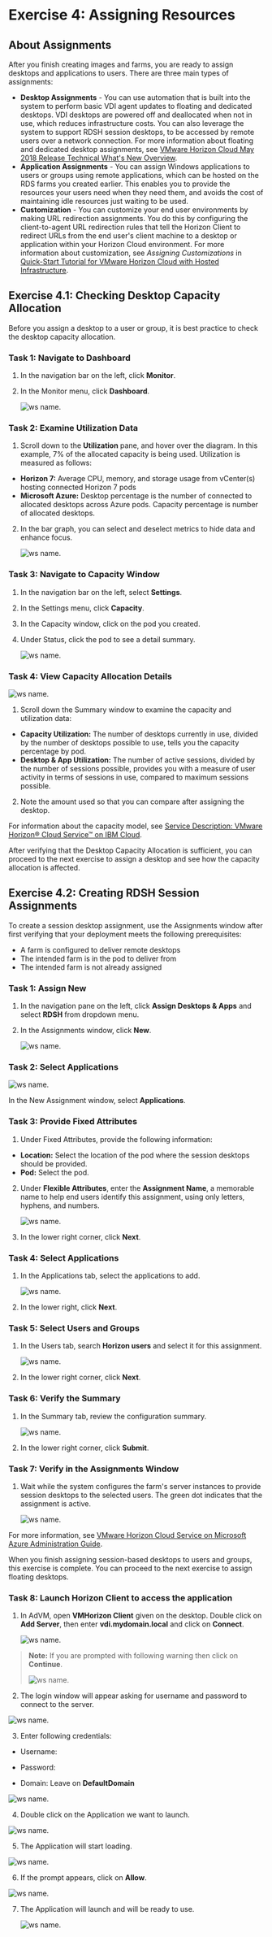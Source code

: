 # **Exercise 4: Assigning Resources**

## About Assignments

After you finish creating images and farms, you are ready to assign desktops and applications to users. There are three main types of assignments:

  - **Desktop Assignments** - You can use automation that is built into the system to perform basic VDI agent updates to floating and dedicated desktops. VDI desktops are powered off and deallocated when not in use, which reduces infrastructure costs. You can also leverage the system to support RDSH session desktops, to be accessed by remote users over a network connection. For more information about floating and dedicated desktop assignments, see [VMware Horizon Cloud May 2018 Release Technical What's New Overview](https://www.youtube.com/watch?t=2m56s&v=mSTBrUFFLDc&feature=youtu.be).
  - **Application Assignments** - You can assign Windows applications to users or groups using remote applications, which can be hosted on the RDS farms you created earlier. This enables you to provide the resources your users need when they need them, and avoids the cost of maintaining idle resources just waiting to be used.
  - **Customization** - You can customize your end user environments by making URL redirection assignments. You do this by configuring the client-to-agent URL redirection rules that tell the Horizon Client to redirect URLs from the end user's client machine to a desktop or application within your Horizon Cloud environment. For more information about customization, see *Assigning Customizations* in [Quick-Start Tutorial for VMware Horizon Cloud with Hosted Infrastructure](https://docs.vmware.com/en/VMware-Horizon-Cloud-Service/index.html).

## **Exercise 4.1: Checking Desktop Capacity Allocation**

Before you assign a desktop to a user or group, it is best practice to check the desktop capacity allocation.

### **Task 1: Navigate to Dashboard**

1. In the navigation bar on the left, click **Monitor**.
2. In the Monitor menu, click **Dashboard**.

   ![ws name.](media/exe1.png)

### **Task 2: Examine Utilization Data**
    
1. Scroll down to the **Utilization** pane, and hover over the diagram. In this example, 7% of the allocated capacity is being used. Utilization is measured as follows:
  - **Horizon 7:** Average CPU, memory, and storage usage from vCenter(s) hosting connected Horizon 7 pods
  - **Microsoft Azure:** Desktop percentage is the number of connected to allocated desktops across Azure pods. Capacity percentage is number of allocated desktops.

2. In the bar graph, you can select and deselect metrics to hide data and enhance focus.

   ![ws name.](media/exe2.png)


### **Task 3: Navigate to Capacity Window**
   
1. In the navigation bar on the left, select **Settings**.
2. In the Settings menu, click **Capacity**.
3. In the Capacity window, click on the pod you created.
4. Under Status, click the pod to see a detail summary.

    ![ws name.](media/vmw12.png)

### **Task 4: View Capacity Allocation Details**

   ![ws name.](media/exeu4.png)
   
1. Scroll down the Summary window to examine the capacity and utilization data:
  - **Capacity Utilization:** The number of desktops currently in use, divided by the number of desktops possible to use, tells you the capacity percentage by pod.
  - **Desktop & App Utilization:** The number of active sessions, divided by the number of sessions possible, provides you with a measure of user activity in terms of sessions in use, compared to maximum sessions possible.

2. Note the amount used so that you can compare after assigning the desktop.

For information about the capacity model, see [Service Description: VMware Horizon® Cloud Service™ on IBM Cloud](https://www.vmware.com/content/dam/digitalmarketing/vmware/en/pdf/support/vmware-horizon-cloud-hosted-service-description.pdf).

After verifying that the Desktop Capacity Allocation is sufficient, you can proceed to the next exercise to assign a desktop and see how the capacity allocation is affected.


## **Exercise 4.2: Creating RDSH Session Assignments**


To create a session desktop assignment, use the Assignments window after first verifying that your deployment meets the following prerequisites:

  - A farm is configured to deliver remote desktops
  - The intended farm is in the pod to deliver from
  - The intended farm is not already assigned

### **Task 1: Assign New**

1. In the navigation pane on the left, click **Assign Desktops & Apps** and select **RDSH** from dropdown menu.
2. In the Assignments window, click **New**.

   ![ws name.](media/updt7.png)


### **Task 2: Select Applications**

   ![ws name.](media/exeu15.png)
   
In the New Assignment window, select **Applications**.


### **Task 3: Provide Fixed Attributes**

1. Under Fixed Attributes, provide the following information:
  - **Location:** Select the location of the pod where the session desktops should be provided.
  - **Pod:** Select the pod.

2. Under **Flexible Attributes**, enter the **Assignment Name**, a memorable name to help end users identify this assignment, using only letters, hyphens, and numbers.

   ![ws name.](media/us26.png)

3. In the lower right corner, click **Next**.


### **Task 4: Select Applications**

1. In the Applications tab, select the applications to add.

   ![ws name.](media/updt8.png)

2. In the lower right, click **Next**.


### **Task 5: Select Users and Groups**
   
1. In the Users tab, search **Horizon users** and select it for this assignment.

   ![ws name.](media/us28.png)

2. In the lower right corner, click **Next**.

### **Task 6: Verify the Summary**
   
1. In the Summary tab, review the configuration summary.

   ![ws name.](media/updt16.png)

2. In the lower right corner, click **Submit**.


### **Task 7: Verify in the Assignments Window**
   
1. Wait while the system configures the farm's server instances to provide session desktops to the selected users. The green dot indicates that the assignment is active.

   ![ws name.](media/us30.png)


For more information, see [VMware Horizon Cloud Service on Microsoft Azure Administration Guide](https://docs.vmware.com/en/VMware-Horizon-Cloud-Service/index.html).

When you finish assigning session-based desktops to users and groups, this exercise is complete. You can proceed to the next exercise to assign floating desktops.


### **Task 8: Launch Horizon Client to access the application**

1. In AdVM, open **VMHorizon Client** given on the desktop. Double click on **Add Server**, then enter **vdi.mydomain.local** and click on **Connect**.
  
   ![ws name.](media/vmw21.png)
  
  >**Note:** If you are prompted with following warning then click on **Continue**.
  >
  >![ws name.](media/updt9.png)

2. The login window will appear asking for username and password to connect to the server.

  ![ws name.](media/vmw22.png)
  
  
3. Enter following credentials:

  - Username: <inject key="vdi Username 1" props="{\&quot;enableCopy\&quot;:true,\&quot;style\&quot;:{\&quot;fontWeight\&quot;:\&quot;bold\&quot;}}" />
  
  - Password: <inject key="all Account Password" props="{\&quot;enableCopy\&quot;:true,\&quot;style\&quot;:{\&quot;fontWeight\&quot;:\&quot;bold\&quot;}}" />
  
  - Domain: Leave on **DefaultDomain**

  ![ws name.](media/us31.png)
  
4. Double click on the Application we want to launch.

  ![ws name.](media/updt10.png)
  
  
5. The Application will start loading.

  ![ws name.](media/vmw25.png)


6. If the prompt appears, click on **Allow**.

  ![ws name.](media/vmw26.png)
  
7. The Application will launch and will be ready to use.

   ![ws name.](media/vmw27.png)




